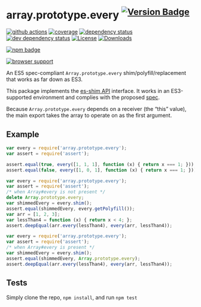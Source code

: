 # array.prototype.every <sup>[![Version Badge][npm-version-svg]][package-url]</sup>

[![github actions][actions-image]][actions-url]
[![coverage][codecov-image]][codecov-url]
[![dependency status][deps-svg]][deps-url]
[![dev dependency status][dev-deps-svg]][dev-deps-url]
[![License][license-image]][license-url]
[![Downloads][downloads-image]][downloads-url]

[![npm badge][npm-badge-png]][package-url]

[![browser support][testling-svg]][testling-url]

An ES5 spec-compliant `Array.prototype.every` shim/polyfill/replacement that works as far down as ES3.

This package implements the [es-shim API](https://github.com/es-shims/api) interface. It works in an ES3-supported environment and complies with the proposed [spec](https://www.ecma-international.org/ecma-262/6.0/).

Because `Array.prototype.every` depends on a receiver (the “this” value), the main export takes the array to operate on as the first argument.

## Example

```js
var every = require('array.prototype.every');
var assert = require('assert');

assert.equal(true, every([1, 1, 1], function (x) { return x === 1; }));
assert.equal(false, every([1, 0, 1], function (x) { return x === 1; }));
```

```js
var every = require('array.prototype.every');
var assert = require('assert');
/* when Array#every is not present */
delete Array.prototype.every;
var shimmedEvery = every.shim();
assert.equal(shimmedEvery, every.getPolyfill());
var arr = [1, 2, 3];
var lessThan4 = function (x) { return x < 4; };
assert.deepEqual(arr.every(lessThan4), every(arr, lessThan4));
```

```js
var every = require('array.prototype.every');
var assert = require('assert');
/* when Array#every is present */
var shimmedEvery = every.shim();
assert.equal(shimmedEvery, Array.prototype.every);
assert.deepEqual(arr.every(lessThan4), every(arr, lessThan4));
```

## Tests
Simply clone the repo, `npm install`, and run `npm test`

[package-url]: https://npmjs.org/package/array.prototype.every
[npm-version-svg]: https://versionbadg.es/es-shims/Array.prototype.every.svg
[deps-svg]: https://david-dm.org/es-shims/Array.prototype.every.svg
[deps-url]: https://david-dm.org/es-shims/Array.prototype.every
[dev-deps-svg]: https://david-dm.org/es-shims/Array.prototype.every/dev-status.svg
[dev-deps-url]: https://david-dm.org/es-shims/Array.prototype.every#info=devDependencies
[testling-svg]: https://ci.testling.com/es-shims/Array.prototype.every.png
[testling-url]: https://ci.testling.com/es-shims/Array.prototype.every
[npm-badge-png]: https://nodei.co/npm/array.prototype.every.png?downloads=true&stars=true
[license-image]: https://img.shields.io/npm/l/array.prototype.every.svg
[license-url]: LICENSE
[downloads-image]: https://img.shields.io/npm/dm/array.prototype.every.svg
[downloads-url]: https://npm-stat.com/charts.html?package=array.prototype.every
[codecov-image]: https://codecov.io/gh/es-shims/Array.prototype.every/branch/main/graphs/badge.svg
[codecov-url]: https://app.codecov.io/gh/es-shims/Array.prototype.every/
[actions-image]: https://img.shields.io/endpoint?url=https://github-actions-badge-u3jn4tfpocch.runkit.sh/es-shims/Array.prototype.every
[actions-url]: https://github.com/es-shims/Array.prototype.every/actions
